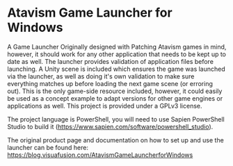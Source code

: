# Atavism Game Launcher for Windows
 A Game Launcher Originally designed with Patching Atavism games in mind, however, it should work for any other application that needs to be kept up to date as well.  The launcher provides validation of application files before launching.  A Unity scene is included which ensures the game was launched via the launcher, as well as doing it's own validation to make sure everything matches up before loading the next game scene (or erroring out).  This is the only game-side resource included, however, it could easily be used as a concept example to adapt versions for other game engines or applications as well.  This project is provided under a GPLv3 license.

The project language is PowerShell, you will need to use Sapien PowerShell Studio to build it (https://www.sapien.com/software/powershell_studio).

The original product page and documentation on how to set up and use the launcher can be found here: https://blog.visuafusion.com/AtavismGameLauncherforWindows
